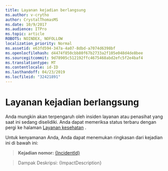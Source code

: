 ```yaml
---
title: Layanan kejadian berlangsung
ms.author: v-crytho
author: CrystalThomasMS
ms.date: 10/9/2017
ms.audience: ITPro
ms.topic: article
ROBOTS: NOINDEX, NOFOLLOW
localization_priority: Normal
ms.assetid: e63fd594-347a-4a07-8dbd-a7074d6398bf
ms.openlocfilehash: d4474f850cbb80f67b2733a2f105e048d4de8bee
ms.sourcegitcommit: 9d78905c512192ffc4675468abd2efc5f2e4baf4
ms.translationtype: MT
ms.contentlocale: id-ID
ms.lasthandoff: 04/23/2019
ms.locfileid: "32421891"
---
```

# <a name="service-incident-in-progress"></a>Layanan kejadian berlangsung

Anda mungkin akan terpengaruh oleh insiden layanan atau penasihat yang saat ini sedang diselidiki. Anda dapat memeriksa status terbaru dengan pergi ke halaman [Layanan kesehatan](https://admin.microsoft.com/adminportal/home#/servicehealth) . 
  
Untuk kenyamanan Anda, Anda dapat menemukan ringkasan dari kejadian ini di bawah ini:
  
> **Kejadian nomor:** [{IncidentId}](https://admin.microsoft.com/adminportal/home#/servicehealth)
    
> Dampak Deskripsi: {ImpactDescription}
    

